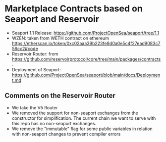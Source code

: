 # Marketplace Contracts based on Seaport and Reservoir 

- Seaport 1.1 Release: https://github.com/ProjectOpenSea/seaport/tree/1.1
- WZEN: taken from WETH contract on ethereum https://etherscan.io/token/0xc02aaa39b223fe8d0a0e5c4f27ead9083c756cc2#code
- Reservoir Router: from https://github.com/reservoirprotocol/core/tree/main/packages/contracts. 
- Deployment of Seaport: https://github.com/ProjectOpenSea/seaport/blob/main/docs/Deployment.md


## Comments on the Reservoir Router 
- We take the V5 Router 
- We removed the support for non-seaport exchanges from the constructor for simplification. The current chain we want to serve with this repo has no non-seaport exchanges. 
- We remove the "immutable" flag for some public variables in relation with non-seaport changes to prevent compiler errors